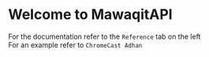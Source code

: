 # Welcome to MawaqitAPI
For the documentation refer to the `Reference` tab on the left <br>
For an example refer to `ChromeCast Adhan`
